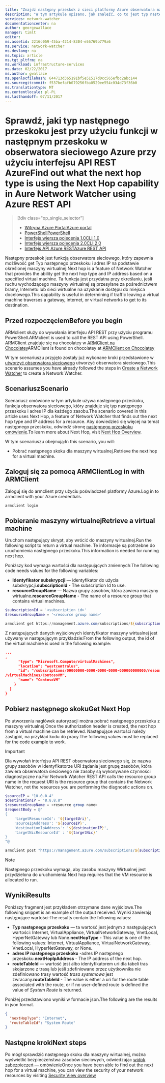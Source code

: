 ```yaml
---
title: "Znajdź następny przeskok z sieci platformy Azure obserwatora następnego przeskoku - REST | Dokumentacja firmy Microsoft"
description: "W tym artykule opisano, jak znaleźć, co to jest typ następnego przeskoku i adres ip za pomocą następnego przeskoku przy użyciu interfejsu API REST Azure"
services: network-watcher
documentationcenter: na
author: georgewallace
manager: timlt
editor: 
ms.assetid: 2216c059-45ba-4214-8304-e56769b779a6
ms.service: network-watcher
ms.devlang: na
ms.topic: article
ms.tgt_pltfrm: na
ms.workload: infrastructure-services
ms.date: 02/22/2017
ms.author: gwallace
ms.openlocfilehash: 644713d365191bf5e51517d0cc565efbc2abc144
ms.sourcegitcommit: f537befafb079256fba0529ee554c034d73f36b0
ms.translationtype: MT
ms.contentlocale: pl-PL
ms.lasthandoff: 07/11/2017
---
```

# <a name="find-out-what-the-next-hop-type-is-using-the-next-hop-capability-in-aure-network-watcher-using-azure-rest-api"></a><span data-ttu-id="1b4f5-103">Sprawdź, jaki typ następnego przeskoku jest przy użyciu funkcji w następnym przeskoku w obserwatora sieciowego Azure przy użyciu interfejsu API REST Azure</span><span class="sxs-lookup"><span data-stu-id="1b4f5-103">Find out what the next hop type is using the Next Hop capability in Aure Network Watcher using Azure REST API</span></span>

> [!div class="op_single_selector"]
> - [<span data-ttu-id="1b4f5-104">Witryna Azure Portal</span><span class="sxs-lookup"><span data-stu-id="1b4f5-104">Azure portal</span></span>](network-watcher-check-next-hop-portal.md)
> - [<span data-ttu-id="1b4f5-105">PowerShell</span><span class="sxs-lookup"><span data-stu-id="1b4f5-105">PowerShell</span></span>](network-watcher-check-next-hop-powershell.md)
> - [<span data-ttu-id="1b4f5-106">Interfejs wiersza polecenia 1.0</span><span class="sxs-lookup"><span data-stu-id="1b4f5-106">CLI 1.0</span></span>](network-watcher-check-next-hop-cli-nodejs.md)
> - [<span data-ttu-id="1b4f5-107">Interfejs wiersza polecenia 2.0</span><span class="sxs-lookup"><span data-stu-id="1b4f5-107">CLI 2.0</span></span>](network-watcher-check-next-hop-cli.md)
> - [<span data-ttu-id="1b4f5-108">Interfejs API Azure REST</span><span class="sxs-lookup"><span data-stu-id="1b4f5-108">Azure REST API</span></span>](network-watcher-check-next-hop-rest.md)

<span data-ttu-id="1b4f5-109">Następny przeskok jest funkcją obserwatora sieciowego, który zapewnia możliwość get Typ następnego przeskoku i adres IP na podstawie określonej maszyny wirtualnej.</span><span class="sxs-lookup"><span data-stu-id="1b4f5-109">Next hop is a feature of Network Watcher that provides the ability get the next hop type and IP address based on a specified virtual machine.</span></span> <span data-ttu-id="1b4f5-110">Ta funkcja jest przydatna przy określaniu, jeśli ruchu wychodzącego maszyny wirtualnej są przesyłane za pośrednictwem bramy, Internetu lub sieci wirtualne na uzyskanie dostępu do miejsca docelowego.</span><span class="sxs-lookup"><span data-stu-id="1b4f5-110">This capability is useful in determining if traffic leaving a virtual machine traverses a gateway, internet, or virtual networks to get to its destination.</span></span>

## <a name="before-you-begin"></a><span data-ttu-id="1b4f5-111">Przed rozpoczęciem</span><span class="sxs-lookup"><span data-stu-id="1b4f5-111">Before you begin</span></span>

<span data-ttu-id="1b4f5-112">ARMclient służy do wywołania interfejsu API REST przy użyciu programu PowerShell.</span><span class="sxs-lookup"><span data-stu-id="1b4f5-112">ARMclient is used to call the REST API using PowerShell.</span></span> <span data-ttu-id="1b4f5-113">ARMClient znajduje się na chocolatey w [ARMClient na Chocolatey](https://chocolatey.org/packages/ARMClient)</span><span class="sxs-lookup"><span data-stu-id="1b4f5-113">ARMClient is found on chocolatey at [ARMClient on Chocolatey](https://chocolatey.org/packages/ARMClient)</span></span>

<span data-ttu-id="1b4f5-114">W tym scenariuszu przyjęto zostały już wykonane kroki przedstawione w [utworzyć obserwatora sieciowego](network-watcher-create.md) utworzyć obserwatora sieciowego.</span><span class="sxs-lookup"><span data-stu-id="1b4f5-114">This scenario assumes you have already followed the steps in [Create a Network Watcher](network-watcher-create.md) to create a Network Watcher.</span></span>

## <a name="scenario"></a><span data-ttu-id="1b4f5-115">Scenariusz</span><span class="sxs-lookup"><span data-stu-id="1b4f5-115">Scenario</span></span>

<span data-ttu-id="1b4f5-116">Scenariusz omówione w tym artykule używa następnego przeskoku, funkcja obserwatora sieciowego, który znajduje się typ następnego przeskoku i adres IP dla każdego zasobu.</span><span class="sxs-lookup"><span data-stu-id="1b4f5-116">The scenario covered in this article uses Next Hop, a feature of Network Watcher that finds out the next hop type and IP address for a resource.</span></span> <span data-ttu-id="1b4f5-117">Aby dowiedzieć się więcej na temat następnego przeskoku, odwiedź stronę [następnego przeskoku omówienie](network-watcher-next-hop-overview.md).</span><span class="sxs-lookup"><span data-stu-id="1b4f5-117">To learn more about Next Hop, visit [Next Hop Overview](network-watcher-next-hop-overview.md).</span></span>

<span data-ttu-id="1b4f5-118">W tym scenariuszu obejmują:</span><span class="sxs-lookup"><span data-stu-id="1b4f5-118">In this scenario, you will:</span></span>

* <span data-ttu-id="1b4f5-119">Pobrać następnego skoku dla maszyny wirtualnej.</span><span class="sxs-lookup"><span data-stu-id="1b4f5-119">Retrieve the next hop for a virtual machine.</span></span>

## <a name="log-in-with-armclient"></a><span data-ttu-id="1b4f5-120">Zaloguj się za pomocą ARMClient</span><span class="sxs-lookup"><span data-stu-id="1b4f5-120">Log in with ARMClient</span></span>

<span data-ttu-id="1b4f5-121">Zaloguj się do armclient przy użyciu poświadczeń platformy Azure.</span><span class="sxs-lookup"><span data-stu-id="1b4f5-121">Log in to armclient with your Azure credentials.</span></span>

```PowerShell
armclient login
```

## <a name="retrieve-a-virtual-machine"></a><span data-ttu-id="1b4f5-122">Pobieranie maszyny wirtualnej</span><span class="sxs-lookup"><span data-stu-id="1b4f5-122">Retrieve a virtual machine</span></span>

<span data-ttu-id="1b4f5-123">Uruchom następujący skrypt, aby wrócić do maszyny wirtualnej.</span><span class="sxs-lookup"><span data-stu-id="1b4f5-123">Run the following script to return a virtual machine.</span></span> <span data-ttu-id="1b4f5-124">Te informacje są potrzebne do uruchomienia następnego przeskoku.</span><span class="sxs-lookup"><span data-stu-id="1b4f5-124">This information is needed for running next hop.</span></span>

<span data-ttu-id="1b4f5-125">Poniższy kod wymaga wartości dla następujących zmiennych:</span><span class="sxs-lookup"><span data-stu-id="1b4f5-125">The following code needs values for the following variables:</span></span>

- <span data-ttu-id="1b4f5-126">**Identyfikator subskrypcji** — identyfikator do użycia subskrypcji.</span><span class="sxs-lookup"><span data-stu-id="1b4f5-126">**subscriptionId** - The subscription Id to use.</span></span>
- <span data-ttu-id="1b4f5-127">**resourceGroupName** — Nazwa grupy zasobów, która zawiera maszyny wirtualne.</span><span class="sxs-lookup"><span data-stu-id="1b4f5-127">**resourceGroupName** - The name of a resource group that contains virtual machines.</span></span>

```powershell
$subscriptionId = '<subscription id>'
$resourceGroupName = '<resource group name>'

armclient get https://management.azure.com/subscriptions/${subscriptionId}/ResourceGroups/${resourceGroupName}/providers/Microsoft.Compute/virtualMachines?api-version=2015-05-01-preview
```

<span data-ttu-id="1b4f5-128">Z następujących danych wyjściowych identyfikator maszyny wirtualnej jest używany w następującym przykładzie:</span><span class="sxs-lookup"><span data-stu-id="1b4f5-128">From the following output, the id of the virtual machine is used in the following example:</span></span>

```json
...
,
      "type": "Microsoft.Compute/virtualMachines",
      "location": "westcentralus",
      "id": "/subscriptions/00000000-0000-0000-0000-000000000000/resourceGroups/ContosoExampleRG/providers/Microsoft.Compute
/virtualMachines/ContosoVM",
      "name": "ContosoVM"
    }
  ]
}
```

## <a name="get-next-hop"></a><span data-ttu-id="1b4f5-129">Pobierz następnego skoku</span><span class="sxs-lookup"><span data-stu-id="1b4f5-129">Get Next Hop</span></span>

<span data-ttu-id="1b4f5-130">Po utworzeniu nagłówek autoryzacji można pobrać następnego przeskoku z maszyny wirtualnej.</span><span class="sxs-lookup"><span data-stu-id="1b4f5-130">Once the authorization header is created, the next hop from a virtual machine can be retrieved.</span></span> <span data-ttu-id="1b4f5-131">Następujące wartości należy zastąpić, na przykład kodu do pracy.</span><span class="sxs-lookup"><span data-stu-id="1b4f5-131">The following values must be replaced for the code example to work.</span></span>

> [!Important]
> <span data-ttu-id="1b4f5-132">Dla wywołań interfejsu API REST obserwatora sieciowego się, że nazwa grupy zasobów w identyfikatorze URI żądania jest grupę zasobów, która zawiera obserwatora sieciowego nie zasoby są wykonywane czynności diagnostyczne na.</span><span class="sxs-lookup"><span data-stu-id="1b4f5-132">For Network Watcher REST API calls the resource group name in the request URI is the resource group that contains the Network Watcher, not the resources you are performing the diagnostic actions on.</span></span>

```powershell
$sourceIP = "10.0.0.4"
$destinationIP = "8.8.8.8"
$resourceGroupName = <resource group name>
$requestBody = @"
{
    'targetResourceId': '${targetUri}',
    'sourceIpAddress': '${sourceIP}',
    'destinationIpAddress': '${destinationIP}',
    'targetNicResourceId' : '${targetNic}'
}
"@

armclient post "https://management.azure.com/subscriptions/${subscriptionId}/ResourceGroups/${resourceGroupName}/providers/Microsoft.Network/networkWatchers/${networkWatcherName}/nextHop?api-version=2016-12-01" $requestBody
```

> [!NOTE]
> <span data-ttu-id="1b4f5-133">Następnego przeskoku wymaga, aby zasobu maszyny Wirtualnej jest przydzielona do uruchomienia.</span><span class="sxs-lookup"><span data-stu-id="1b4f5-133">Next hop requires that the VM resource is allocated to run.</span></span>

## <a name="results"></a><span data-ttu-id="1b4f5-134">Wyniki</span><span class="sxs-lookup"><span data-stu-id="1b4f5-134">Results</span></span>

<span data-ttu-id="1b4f5-135">Poniższy fragment jest przykładem otrzymane dane wyjściowe.</span><span class="sxs-lookup"><span data-stu-id="1b4f5-135">The following snippet is an example of the output received.</span></span> <span data-ttu-id="1b4f5-136">Wyniki zawierają następujące wartości:</span><span class="sxs-lookup"><span data-stu-id="1b4f5-136">The results contain the following values:</span></span>

* <span data-ttu-id="1b4f5-137">**Typ następnego przeskoku** — ta wartość jest jednym z następujących wartości: Internet, VirtualAppliance, VirtualNetworkGateway, VnetLocal, HyperNetGateway lub None.</span><span class="sxs-lookup"><span data-stu-id="1b4f5-137">**nextHopType** - This value is one of the following values: Internet, VirtualAppliance, VirtualNetworkGateway, VnetLocal, HyperNetGateway, or None.</span></span>
* <span data-ttu-id="1b4f5-138">**adres IP następnego przeskoku** -adres IP następnego przeskoku.</span><span class="sxs-lookup"><span data-stu-id="1b4f5-138">**nextHopIpAddress** - The IP address of the next hop.</span></span>
* <span data-ttu-id="1b4f5-139">**routeTableId** — wartość jest albo identyfikatorem uri dla tabeli tras skojarzone z trasą lub jeśli zdefiniowane przez użytkownika nie zdefiniowano trasy wartość *trasa systemowa* jest zwracany.</span><span class="sxs-lookup"><span data-stu-id="1b4f5-139">**routeTableId** - The value is either a uri for the route table associated with the route, or if no user-defined route is defined the value of *System Route* is returned.</span></span>

<span data-ttu-id="1b4f5-140">Poniżej przedstawiono wyniki w formacie json.</span><span class="sxs-lookup"><span data-stu-id="1b4f5-140">The following are the results in json format.</span></span>

```json
{
  "nextHopType": "Internet",
  "routeTableId": "System Route"
}
```

## <a name="next-steps"></a><span data-ttu-id="1b4f5-141">Następne kroki</span><span class="sxs-lookup"><span data-stu-id="1b4f5-141">Next steps</span></span>

<span data-ttu-id="1b4f5-142">Po mógł sprawdzić następnego skoku dla maszyny wirtualnej, można wyświetlić bezpieczeństwa zasobów sieciowych, odwiedzając [widok zabezpieczeń — omówienie](network-watcher-security-group-view-overview.md)</span><span class="sxs-lookup"><span data-stu-id="1b4f5-142">Once you have been able to find out the next hop for a virtual machine, you can view the security of your network resources by visiting [Security View overview](network-watcher-security-group-view-overview.md)</span></span>














